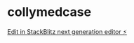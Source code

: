# collymedcase

[Edit in StackBlitz next generation editor ⚡️](https://stackblitz.com/~/github.com/aguilera321/collymedcase)